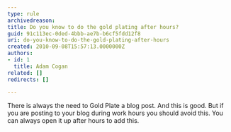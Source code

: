 ```yaml
---
type: rule
archivedreason: 
title: Do you know to do the gold plating after hours?
guid: 91c113ec-0ded-4bbb-ae7b-b6cf5fdd12f8
uri: do-you-know-to-do-the-gold-plating-after-hours
created: 2010-09-08T15:57:13.0000000Z
authors:
- id: 1
  title: Adam Cogan
related: []
redirects: []

---
```


There is always the need to Gold Plate a blog post. And this is good. But if you are posting to your blog during work hours you should avoid this. You can always open it up after hours to add this.

<font face="Calibri"></font>

<!--endintro-->
